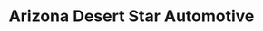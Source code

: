 ---
title: "Arizona Desert Star Automotive"
url: /apache-junction/arizona-desert-star-automotive/
shop: car repair
---